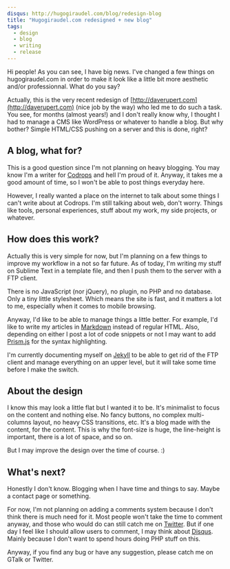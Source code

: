 ```yaml
---
disqus: http://hugogiraudel.com/blog/redesign-blog
title: "Hugogiraudel.com redesigned + new blog"
tags:
  - design
  - blog
  - writing
  - release
---
```



Hi people! As you can see, I have big news. I've changed a few things on hugogiraudel.com in order to make it look like a little bit more aesthetic and/or professionnal. What do you say?

Actually, this is the very recent redesign of [http://daverupert.com](http://daverupert.com) (nice job by the way) who led me to do such a task. You see, for months (almost years!) and I don't really know why, I thought I had to manage a CMS like WordPress or whatever to handle a blog. But why bother? Simple HTML/CSS pushing on a server and this is done, right?

## A blog, what for? 

This is a good question since I'm not planning on heavy blogging. You may know I'm a writer for [Codrops](http://tympanus.net/codrops/) and hell I'm proud of it. Anyway, it takes me a good amount of time, so I won't be able to post things everyday here.

However, I really wanted a place on the internet to talk about some things I can't write about at Codrops. I'm still talking about web, don't worry. Things like tools, personal experiences, stuff about my work, my side projects, or whatever.

## How does this work? 

Actually this is very simple for now, but I'm planning on a few things to improve my workflow in a not so far future. As of today, I'm writing my stuff on Sublime Text in a template file, and then I push them to the server with a FTP client.

There is no JavaScript (nor jQuery), no plugin, no PHP and no database. Only a tiny little stylesheet. Which means the site is fast, and it matters a lot to me, especially when it comes to mobile browsing.

Anyway, I'd like to be able to manage things a little better. For example, I'd like to write my articles in [Markdown](http://daringfireball.net/projects/markdown/syntax) instead of regular HTML. Also, depending on either I post a lot of code snippets or not I may want to add [Prism.js](http://prismjs.com/) for the syntax highlighting.

I'm currently documenting myself on [Jekyll](https://github.com/mojombo/jekyll/wiki) to be able to get rid of the FTP client and manage everything on an upper level, but it will take some time before I make the switch.

## About the design 

I know this may look a little flat but I wanted it to be. It's minimalist to focus on the content and nothing else. No fancy buttons, no complex multi-columns layout, no heavy CSS transitions, etc. It's a blog made with the content, for the content. This is why the font-size is huge, the line-height is important, there is a lot of space, and so on.

But I may improve the design over the time of course. :)

## What's next? 

Honestly I don't know. Blogging when I have time and things to say. Maybe a contact page or something.

For now, I'm not planning on adding a comments system because I don't think there is much need for it. Most people won't take the time to comment anyway, and those who would do can still catch me on [Twitter](http://twitter.com/hugoGiraudel). But if one day I feel like I should allow users to comment, I may think about [Disqus](http://disqus.com/). Mainly because I don't want to spend hours doing PHP stuff on this.

Anyway, if you find any bug or have any suggestion, please catch me on GTalk or Twitter.
